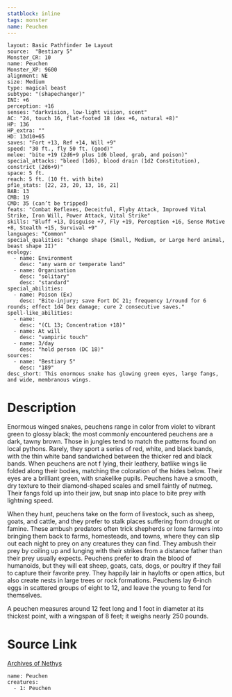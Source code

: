 ```yaml
---
statblock: inline
tags: monster
name: Peuchen
---
```

```statblock
layout: Basic Pathfinder 1e Layout
source:  "Bestiary 5"
Monster_CR: 10
name: Peuchen
Monster_XP: 9600
alignment: NE
size: Medium
type: magical beast
subtype: "(shapechanger)"
INI: +6
perception: +16
senses: "darkvision, low-light vision, scent"
AC: "24, touch 16, flat-footed 18 (dex +6, natural +8)"
HP: 136
HP_extra: ""
HD: 13d10+65
saves: "Fort +13, Ref +14, Will +9"
speed: "30 ft., fly 50 ft. (good)"
melee: "bite +19 (2d6+9 plus 1d6 bleed, grab, and poison)"
special_attacks: "bleed (1d6), blood drain (1d2 Constitution), constrict (2d6+9)"
space: 5 ft.
reach: 5 ft. (10 ft. with bite)
pf1e_stats: [22, 23, 20, 13, 16, 21]
BAB: 13
CMB: 19
CMD: 35 (can’t be tripped)
feats: "Combat Reflexes, Deceitful, Flyby Attack, Improved Vital Strike, Iron Will, Power Attack, Vital Strike"
skills: "Bluff +13, Disguise +7, Fly +19, Perception +16, Sense Motive +8, Stealth +15, Survival +9"
languages: "Common"
special_qualities: "change shape (Small, Medium, or Large herd animal, beast shape II)"
ecology:
  - name: Environment
    desc: "any warm or temperate land"
  - name: Organisation
    desc: "solitary"
    desc: "standard"
special_abilities:
  - name: Poison (Ex)
    desc: "Bite-injury; save Fort DC 21; frequency 1/round for 6 rounds; effect 1d4 Dex damage; cure 2 consecutive saves."
spell-like_abilities:
  - name:
    desc: "(CL 13; Concentration +18)"
  - name: At will
    desc: "vampiric touch"
  - name: 3/day
    desc: "hold person (DC 18)"
sources:
  - name: "Bestiary 5"
    desc: "189"
desc_short: This enormous snake has glowing green eyes, large fangs, and wide, membranous wings.
```
# Description
Enormous winged snakes, peuchens range in color from violet to vibrant green to glossy black; the most commonly encountered peuchens are a dark, tawny brown. Those in jungles tend to match the patterns found on local pythons. Rarely, they sport a series of red, white, and black bands, with the thin white band sandwiched between the thicker red and black bands. When peuchens are not f lying, their leathery, batlike wings lie folded along their bodies, matching the coloration of the hides below. Their eyes are a brilliant green, with snakelike pupils. Peuchens have a smooth, dry texture to their diamond-shaped scales and smell faintly of nutmeg. Their fangs fold up into their jaw, but snap into place to bite prey with lightning speed.

 When they hunt, peuchens take on the form of livestock, such as sheep, goats, and cattle, and they prefer to stalk places suffering from drought or famine. These ambush predators often trick shepherds or lone farmers into bringing them back to farms, homesteads, and towns, where they can slip out each night to prey on any creatures they can find. They ambush their prey by coiling up and lunging with their strikes from a distance father than their prey usually expects. Peuchens prefer to drain the blood of humanoids, but they will eat sheep, goats, cats, dogs, or poultry if they fail to capture their favorite prey. They happily lair in haylofts or open attics, but also create nests in large trees or rock formations. Peuchens lay 6-inch eggs in scattered groups of eight to 12, and leave the young to fend for themselves.

 A peuchen measures around 12 feet long and 1 foot in diameter at its thickest point, with a wingspan of 8 feet; it weighs nearly 250 pounds.
# Source Link
[Archives of Nethys](https://aonprd.com/MonsterDisplay.aspx?ItemName=Peuchen)
```encounter-table
name: Peuchen
creatures:
  - 1: Peuchen
```
